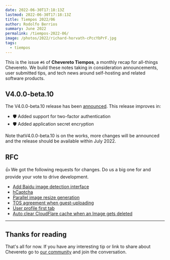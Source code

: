 ```yaml
---
date: 2022-06-30T17:18:13Z
lastmod: 2022-06-30T17:18:13Z
title: Tiempos 2022/06
author: Rodolfo Berrios
summary: June 2022
permalink: /tiempos-2022-06/
image: /photos/2022/richard-horvath-cPccYbPrF.jpg
tags:
  - tiempos
---
```


This is the issue `#6` of **Chevereto Tiempos**, a monthly recap for all-things Chevereto. We build these notes taking in consideration announcements, user submitted tips, and tech news around self-hosting and related software products.

## V4.0.0-beta.10

The V4.0.0-beta.10 release has been [announced](https://chevereto.com/community/threads/chevereto-v4-0-0-beta-10-announcement.14343/). This release improves in:

- 🛡 Added support for two-factor authentication
- 🛡 Added application secret encryption

Note thatV4.0.0-beta.10 is on the works, more changes will be announced and the release should be available within July 2022.

## RFC

👍 We got the following requests for changes. Do us a big one for and provide your vote to drive development.

- [Add Baidu image detection interface](https://chevereto.com/community/threads/add-baidu-image-detection-interface.14347/)
- [hCaptcha](https://chevereto.com/community/threads/hcaptcha.14340/)
- [Parallel image resize generation](https://chevereto.com/community/threads/parallel-image-resize-generation.14319/)
- [TOS agreement when guest-uploading](https://chevereto.com/community/threads/tos-agreement-when-guest-uploading.14297/)
- [User profile first tab](https://chevereto.com/community/threads/user-profile-first-tab.14298/)
- [Auto clear CloudFlare cache when an Image gets deleted](https://chevereto.com/community/threads/auto-clear-cloudflare-cache-when-an-image-gets-deleted.14357/)

* * *

## Thanks for reading

That's all for now. If you have any interesting tip or link to share about Chevereto go to [our community](https://chevereto.com/community) and join the conversation.
